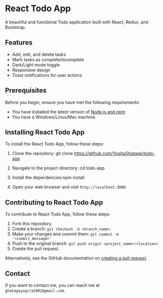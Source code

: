 # React Todo App

A beautiful and functional Todo application built with React, Redux, and Bootstrap.

## Features

- Add, edit, and delete tasks
- Mark tasks as complete/incomplete
- Dark/Light mode toggle
- Responsive design
- Toast notifications for user actions

## Prerequisites

Before you begin, ensure you have met the following requirements:

- You have installed the latest version of [Node.js and npm](https://nodejs.org/)
- You have a Windows/Linux/Mac machine.

## Installing React Todo App

To install the React Todo App, follow these steps:

1. Clone the repository: git clone https://github.com/YogitaGhatage/todo-app

2. Navigate to the project directory: cd todo-app

3. Install the dependencies:npm install

2. Open your web browser and visit `http://localhost:3000`

## Contributing to React Todo App

To contribute to React Todo App, follow these steps:

1. Fork this repository.
2. Create a branch: `git checkout -b <branch_name>`.
3. Make your changes and commit them: `git commit -m '<commit_message>'`
4. Push to the original branch: `git push origin <project_name>/<location>`
5. Create the pull request.

Alternatively, see the GitHub documentation on [creating a pull request](https://help.github.com/en/github/collaborating-with-issues-and-pull-requests/creating-a-pull-request).

## Contact

If you want to contact me, you can reach me at `ghatageyogita2002@gmail.com`.

